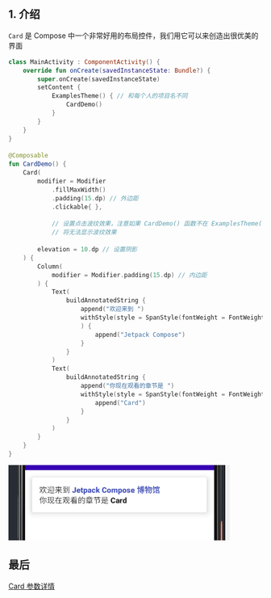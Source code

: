 ## 1. 介绍

`Card` 是 Compose 中一个非常好用的布局控件，我们用它可以来创造出很优美的界面

``` kotlin
class MainActivity : ComponentActivity() {
    override fun onCreate(savedInstanceState: Bundle?) {
        super.onCreate(savedInstanceState)
        setContent {
            ExamplesTheme() { // 和每个人的项目名不同
                CardDemo()
            }
        }
    }
}

@Composable
fun CardDemo() {
    Card(
        modifier = Modifier
            .fillMaxWidth()
            .padding(15.dp) // 外边距
            .clickable{ },  

            // 设置点击波纹效果，注意如果 CardDemo() 函数不在 ExamplesTheme() {} 下调用
            // 将无法显示波纹效果

        elevation = 10.dp // 设置阴影
    ) {
        Column(
            modifier = Modifier.padding(15.dp) // 内边距
        ) {
            Text(
                buildAnnotatedString {
                    append("欢迎来到 ")
                    withStyle(style = SpanStyle(fontWeight = FontWeight.W900, color = Color(0xFF4552B8))
                    ) {
                        append("Jetpack Compose")
                    }
                }
            )
            Text(
                buildAnnotatedString {
                    append("你现在观看的章节是 ")
                    withStyle(style = SpanStyle(fontWeight = FontWeight.W900)) {
                        append("Card")
                    }
                }
            )
        }
    }
}
```

<img src="../../assets/elements/card/card1.png">



## 最后

[Card 参数详情](https://developer.android.com/reference/kotlin/androidx/compose/material/package-summary#card)